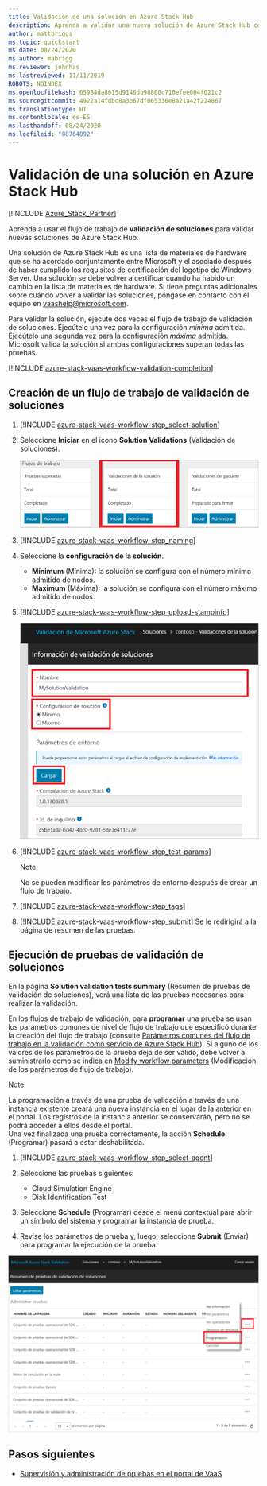 ```yaml
---
title: Validación de una solución en Azure Stack Hub
description: Aprenda a validar una nueva solución de Azure Stack Hub con el flujo de trabajo de validación de soluciones.
author: mattbriggs
ms.topic: quickstart
ms.date: 08/24/2020
ms.author: mabrigg
ms.reviewer: johnhas
ms.lastreviewed: 11/11/2019
ROBOTS: NOINDEX
ms.openlocfilehash: 65984da8615d9146db98800c710efee004f021c2
ms.sourcegitcommit: 4922a14fdbc8a3b67df065336e8a21a42f224867
ms.translationtype: HT
ms.contentlocale: es-ES
ms.lasthandoff: 08/24/2020
ms.locfileid: "88764892"
---
```

# <a name="validate-a-solution-in-azure-stack-hub"></a>Validación de una solución en Azure Stack Hub

[!INCLUDE [Azure_Stack_Partner](./includes/azure-stack-partner-appliesto.md)]

Aprenda a usar el flujo de trabajo de **validación de soluciones** para validar nuevas soluciones de Azure Stack Hub.

Una solución de Azure Stack Hub es una lista de materiales de hardware que se ha acordado conjuntamente entre Microsoft y el asociado después de haber cumplido los requisitos de certificación del logotipo de Windows Server. Una solución se debe volver a certificar cuando ha habido un cambio en la lista de materiales de hardware. Si tiene preguntas adicionales sobre cuándo volver a validar las soluciones, póngase en contacto con el equipo en [vaashelp@microsoft.com](mailto:vaashelp@microsoft.com).

Para validar la solución, ejecute dos veces el flujo de trabajo de validación de soluciones. Ejecútelo una vez para la configuración *mínima* admitida. Ejecútelo una segunda vez para la configuración *máxima* admitida. Microsoft valida la solución si ambas configuraciones superan todas las pruebas.

[!INCLUDE [azure-stack-vaas-workflow-validation-completion](includes/azure-stack-vaas-workflow-validation-completion.md)]

## <a name="create-a-solution-validation-workflow"></a>Creación de un flujo de trabajo de validación de soluciones

1. [!INCLUDE [azure-stack-vaas-workflow-step_select-solution](includes/azure-stack-vaas-workflow-step_select-solution.md)]

2. Seleccione **Iniciar** en el icono **Solution Validations** (Validación de soluciones).

    ![Icono de flujo de trabajo de validaciones de soluciones](media/tile_validation-solution.png)

3. [!INCLUDE [azure-stack-vaas-workflow-step_naming](includes/azure-stack-vaas-workflow-step_naming.md)]

4. Seleccione la **configuración de la solución**.
    - **Minimum** (Mínima): la solución se configura con el número mínimo admitido de nodos.
    - **Maximum** (Máxima): la solución se configura con el número máximo admitido de nodos.
5. [!INCLUDE [azure-stack-vaas-workflow-step_upload-stampinfo](includes/azure-stack-vaas-workflow-step_upload-stampinfo.md)]

    ![Información de la validación de soluciones](media/workflow_validation-solution_info.png)

6. [!INCLUDE [azure-stack-vaas-workflow-step_test-params](includes/azure-stack-vaas-workflow-step_test-params.md)]

    > [!NOTE]
    > No se pueden modificar los parámetros de entorno después de crear un flujo de trabajo.

7. [!INCLUDE [azure-stack-vaas-workflow-step_tags](includes/azure-stack-vaas-workflow-step_tags.md)]
8. [!INCLUDE [azure-stack-vaas-workflow-step_submit](includes/azure-stack-vaas-workflow-step_submit.md)]
    Se le redirigirá a la página de resumen de las pruebas.

## <a name="run-solution-validation-tests"></a>Ejecución de pruebas de validación de soluciones

En la página **Solution validation tests summary** (Resumen de pruebas de validación de soluciones), verá una lista de las pruebas necesarias para realizar la validación.

En los flujos de trabajo de validación, para **programar** una prueba se usan los parámetros comunes de nivel de flujo de trabajo que especificó durante la creación del flujo de trabajo (consulte [Parámetros comunes del flujo de trabajo en la validación como servicio de Azure Stack Hub](azure-stack-vaas-parameters.md)). Si alguno de los valores de los parámetros de la prueba deja de ser válido, debe volver a suministrarlo como se indica en [Modify workflow parameters](azure-stack-vaas-monitor-test.md#change-workflow-parameters) (Modificación de los parámetros de flujo de trabajo).

> [!NOTE]
> La programación a través de una prueba de validación a través de una instancia existente creará una nueva instancia en el lugar de la anterior en el portal. Los registros de la instancia anterior se conservarán, pero no se podrá acceder a ellos desde el portal.<br>
Una vez finalizada una prueba correctamente, la acción **Schedule** (Programar) pasará a estar deshabilitada.

1. [!INCLUDE [azure-stack-vaas-workflow-step_select-agent](includes/azure-stack-vaas-workflow-step_select-agent.md)]

2. Seleccione las pruebas siguientes:
    - Cloud Simulation Engine
    - Disk Identification Test

3. Seleccione **Schedule** (Programar) desde el menú contextual para abrir un símbolo del sistema y programar la instancia de prueba.

4. Revise los parámetros de prueba y, luego, seleccione **Submit** (Enviar) para programar la ejecución de la prueba.

![Programación de la prueba de validación de soluciones](media/workflow_validation-solution_schedule-test.png)

## <a name="next-steps"></a>Pasos siguientes

- [Supervisión y administración de pruebas en el portal de VaaS](azure-stack-vaas-monitor-test.md)